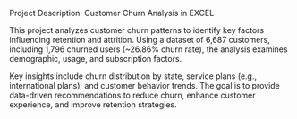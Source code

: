 Project Description: Customer Churn Analysis in EXCEL

This project analyzes customer churn patterns to identify key factors influencing retention and attrition. Using a dataset of 6,687 customers, including 1,796 churned users (~26.86% churn rate), the analysis examines demographic, usage, and subscription factors.

Key insights include churn distribution by state, service plans (e.g., international plans), and customer behavior trends. The goal is to provide data-driven recommendations to reduce churn, enhance customer experience, and improve retention strategies.
